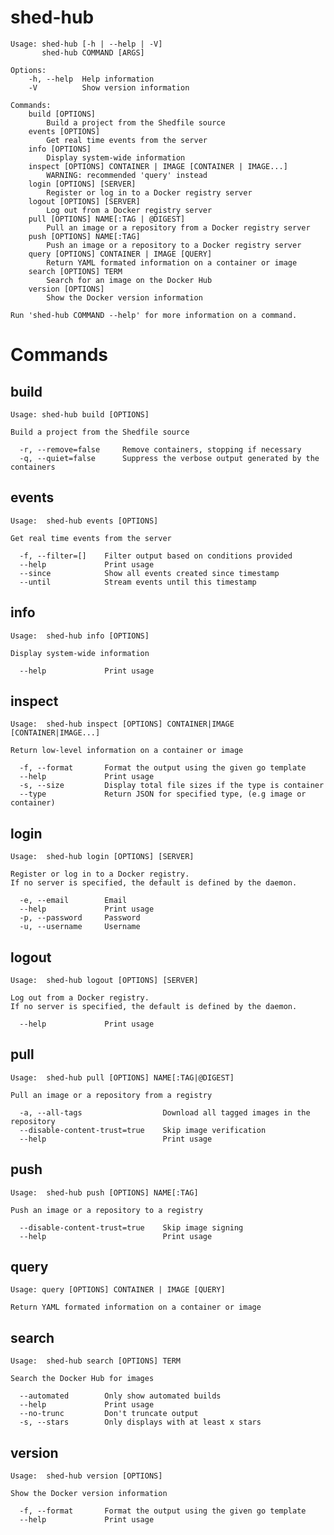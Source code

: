 # shed-hub

    Usage: shed-hub [-h | --help | -V]
           shed-hub COMMAND [ARGS]
    
    Options:
        -h, --help  Help information
        -V          Show version information
    
    Commands:
        build [OPTIONS]
            Build a project from the Shedfile source
        events [OPTIONS]
            Get real time events from the server
        info [OPTIONS]
            Display system-wide information
        inspect [OPTIONS] CONTAINER | IMAGE [CONTAINER | IMAGE...]
            WARNING: recommended 'query' instead
        login [OPTIONS] [SERVER]
            Register or log in to a Docker registry server
        logout [OPTIONS] [SERVER]
            Log out from a Docker registry server
        pull [OPTIONS] NAME[:TAG | @DIGEST]
            Pull an image or a repository from a Docker registry server
        push [OPTIONS] NAME[:TAG]
            Push an image or a repository to a Docker registry server
        query [OPTIONS] CONTAINER | IMAGE [QUERY]
            Return YAML formated information on a container or image
        search [OPTIONS] TERM
            Search for an image on the Docker Hub
        version [OPTIONS]
            Show the Docker version information
    
    Run 'shed-hub COMMAND --help' for more information on a command.

# Commands

## build

    Usage: shed-hub build [OPTIONS]
    
    Build a project from the Shedfile source
    
      -r, --remove=false     Remove containers, stopping if necessary
      -q, --quiet=false      Suppress the verbose output generated by the containers

## events

    Usage:	shed-hub events [OPTIONS]
    
    Get real time events from the server
    
      -f, --filter=[]    Filter output based on conditions provided
      --help             Print usage
      --since            Show all events created since timestamp
      --until            Stream events until this timestamp

## info

    Usage:	shed-hub info [OPTIONS]
    
    Display system-wide information
    
      --help             Print usage

## inspect

    Usage:	shed-hub inspect [OPTIONS] CONTAINER|IMAGE [CONTAINER|IMAGE...]
    
    Return low-level information on a container or image
    
      -f, --format       Format the output using the given go template
      --help             Print usage
      -s, --size         Display total file sizes if the type is container
      --type             Return JSON for specified type, (e.g image or container)

## login

    Usage:	shed-hub login [OPTIONS] [SERVER]
    
    Register or log in to a Docker registry.
    If no server is specified, the default is defined by the daemon.
    
      -e, --email        Email
      --help             Print usage
      -p, --password     Password
      -u, --username     Username

## logout

    Usage:	shed-hub logout [OPTIONS] [SERVER]
    
    Log out from a Docker registry.
    If no server is specified, the default is defined by the daemon.
    
      --help             Print usage

## pull

    Usage:	shed-hub pull [OPTIONS] NAME[:TAG|@DIGEST]
    
    Pull an image or a repository from a registry
    
      -a, --all-tags                  Download all tagged images in the repository
      --disable-content-trust=true    Skip image verification
      --help                          Print usage

## push

    Usage:	shed-hub push [OPTIONS] NAME[:TAG]
    
    Push an image or a repository to a registry
    
      --disable-content-trust=true    Skip image signing
      --help                          Print usage

## query

    Usage: query [OPTIONS] CONTAINER | IMAGE [QUERY]
    
    Return YAML formated information on a container or image

## search

    Usage:	shed-hub search [OPTIONS] TERM
    
    Search the Docker Hub for images
    
      --automated        Only show automated builds
      --help             Print usage
      --no-trunc         Don't truncate output
      -s, --stars        Only displays with at least x stars

## version

    Usage:	shed-hub version [OPTIONS]
    
    Show the Docker version information
    
      -f, --format       Format the output using the given go template
      --help             Print usage

